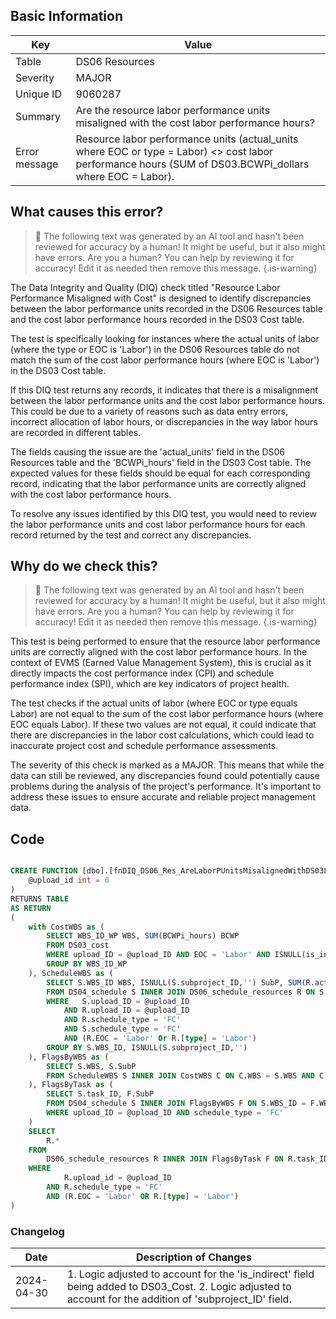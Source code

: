 ## Basic Information

| Key           | Value                                                                                                                                                    |
| ------------- | -------------------------------------------------------------------------------------------------------------------------------------------------------- |
| Table         | DS06 Resources                                                                                                                                           |
| Severity      | MAJOR                                                                                                                                                  |
| Unique ID     | 9060287                                                                                                                                                  |
| Summary       | Are the resource labor performance units misaligned with the cost labor performance hours?                                                               |
| Error message | Resource labor performance units (actual_units where EOC or type = Labor) <> cost labor performance hours (SUM of DS03.BCWPi_dollars where EOC = Labor). |

## What causes this error?

> :robot: The following text was generated by an AI tool and hasn't been reviewed for accuracy by a human! It might be useful, but it also might have errors. Are you a human? You can help by reviewing it for accuracy! Edit it as needed then remove this message.
> {.is-warning}

The Data Integrity and Quality (DIQ) check titled "Resource Labor Performance Misaligned with Cost" is designed to identify discrepancies between the labor performance units recorded in the DS06 Resources table and the cost labor performance hours recorded in the DS03 Cost table.

The test is specifically looking for instances where the actual units of labor (where the type or EOC is 'Labor') in the DS06 Resources table do not match the sum of the cost labor performance hours (where EOC is 'Labor') in the DS03 Cost table.

If this DIQ test returns any records, it indicates that there is a misalignment between the labor performance units and the cost labor performance hours. This could be due to a variety of reasons such as data entry errors, incorrect allocation of labor hours, or discrepancies in the way labor hours are recorded in different tables.

The fields causing the issue are the 'actual_units' field in the DS06 Resources table and the 'BCWPi_hours' field in the DS03 Cost table. The expected values for these fields should be equal for each corresponding record, indicating that the labor performance units are correctly aligned with the cost labor performance hours.

To resolve any issues identified by this DIQ test, you would need to review the labor performance units and cost labor performance hours for each record returned by the test and correct any discrepancies.

## Why do we check this?

> :robot: The following text was generated by an AI tool and hasn't been reviewed for accuracy by a human! It might be useful, but it also might have errors. Are you a human? You can help by reviewing it for accuracy! Edit it as needed then remove this message.
> {.is-warning}

This test is being performed to ensure that the resource labor performance units are correctly aligned with the cost labor performance hours. In the context of EVMS (Earned Value Management System), this is crucial as it directly impacts the cost performance index (CPI) and schedule performance index (SPI), which are key indicators of project health.

The test checks if the actual units of labor (where EOC or type equals Labor) are not equal to the sum of the cost labor performance hours (where EOC equals Labor). If these two values are not equal, it could indicate that there are discrepancies in the labor cost calculations, which could lead to inaccurate project cost and schedule performance assessments.

The severity of this check is marked as a MAJOR. This means that while the data can still be reviewed, any discrepancies found could potentially cause problems during the analysis of the project's performance. It's important to address these issues to ensure accurate and reliable project management data.

## Code

```sql

CREATE FUNCTION [dbo].[fnDIQ_DS06_Res_AreLaborPUnitsMisalignedWithDS03LaborPHours] (
	@upload_id int = 0
)
RETURNS TABLE
AS RETURN
(
	with CostWBS as (
		SELECT WBS_ID_WP WBS, SUM(BCWPi_hours) BCWP
		FROM DS03_cost
		WHERE upload_ID = @upload_ID AND EOC = 'Labor' AND ISNULL(is_indirect,'') <> 'Y'
		GROUP BY WBS_ID_WP
	), ScheduleWBS as (
		SELECT S.WBS_ID WBS, ISNULL(S.subproject_ID,'') SubP, SUM(R.actual_units) Performance
		FROM DS04_schedule S INNER JOIN DS06_schedule_resources R ON S.task_ID = R.task_ID AND ISNULL(S.subproject_ID,'') = ISNULL(R.subproject_ID,'')
		WHERE	S.upload_ID = @upload_ID
			AND R.upload_ID = @upload_ID
			AND R.schedule_type = 'FC'
			AND S.schedule_type = 'FC'
			AND (R.EOC = 'Labor' Or R.[type] = 'Labor')
		GROUP BY S.WBS_ID, ISNULL(S.subproject_ID,'')
	), FlagsByWBS as (
		SELECT S.WBS, S.SubP
		FROM ScheduleWBS S INNER JOIN CostWBS C ON C.WBS = S.WBS AND C.BCWP <> S.Performance
	), FlagsByTask as (
		SELECT S.task_ID, F.SubP
		FROM DS04_schedule S INNER JOIN FlagsByWBS F ON S.WBS_ID = F.WBS AND ISNULL(S.subproject_ID,'') = F.SubP
		WHERE upload_ID = @upload_ID AND schedule_type = 'FC'
	)
	SELECT
		R.*
	FROM
		DS06_schedule_resources R INNER JOIN FlagsByTask F ON R.task_ID = F.task_ID AND ISNULL(R.subproject_ID,'') = F.SubP
	WHERE
			R.upload_id = @upload_ID
		AND R.schedule_type = 'FC'
		AND (R.EOC = 'Labor' OR R.[type] = 'Labor')
)
```

### Changelog

| Date       | Description of Changes                                                                                                                                     |
| ---------- | ---------------------------------------------------------------------------------------------------------------------------------------------------------- |
| 2024-04-30 | 1. Logic adjusted to account for the 'is_indirect' field being added to DS03_Cost. 2. Logic adjusted to account for the addition of 'subproject_ID' field. |
